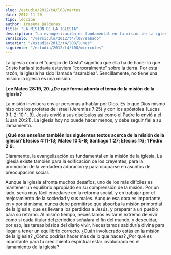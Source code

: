 ```yaml
---
slug: /estudia/2012/t4/l08/martes
date: 2012-11-20
tipo: leccion
author: Irasema Balderas
title: "LA MISIÓN DE LA IGLESIA"
description: "La evangelización es fundamental en la misión de la iglesia. La iglesia existe también para la edificación de los creyentes, para la promoción de la verdadera adoración y para ocuparse en asuntos de preocupación social."
versiculo: "/versiculo/2012/t4/l08/sabado"
anterior: "/estudia/2012/t4/l08/lunes"
siguiente: "/estudia/2012/t4/l08/miercoles"
---
```


La iglesia como el “cuerpo de Cristo” significa que ella ha de hacer lo que Cristo haría si todavía estuviera “corporalmente” sobre la tierra. Por esta razón, la iglesia ha sido llamada “asamblea”. Sencillamente, no tiene una misión: la iglesia es una misión.

**Lee Mateo 28:19, 20. ¿De qué forma aborda el tema de la misión de la iglesia?**

La misión involucra enviar personas a hablar por Dios. Es lo que Dios mismo hizo con los profetas de Israel (Jeremías 7:25) y con los apóstoles (Lucas 9:1, 2; 10:1, 9). Jesús envió a sus discípulos así como el Padre lo envió a él (Juan 20:21). La iglesia hoy no puede hacer menos, y debe seguir fiel a su llamamiento.

**¿Qué nos enseñan también los siguientes textos acerca de la misión de la iglesia? Efesios 4:11-13; Mateo 10:5-8; Santiago 1:27; Efesios 1:6; 1 Pedro 2:9.**

Claramente, la evangelización es fundamental en la misión de la iglesia. La iglesia existe también para la edificación de los creyentes, para la promoción de la verdadera adoración y para ocuparse en asuntos de preocupación social.

Aunque la iglesia afronta muchos desafíos, uno de los más difíciles es mantener un equilibrio apropiado en su comprensión de la misión. Por un lado, sería muy fácil enredarse en la reforma social, y en trabajar por el mejoramiento de la sociedad y sus males. Aunque esa obra es importante, en y por sí misma, nunca debe permitirse que absorba la misión primordial de la iglesia, que es llevar a los perdidos a Jesús, y preparar a un pueblo para su retorno. Al mismo tiempo, necesitamos evitar el extremo de vivir como si cada titular del periódico señalara el fin del mundo, y descuidar, por eso, las tareas básica del diario vivir. Necesitamos sabiduría divina para llegar a tener un equilibrio correcto. ¿Cuán involucrado estás en la misión de la iglesia? ¿Cómo podrías hacer más de lo que haces? ¿Por qué es importante para tu crecimiento espiritual estar involucrado en el llamamiento de la iglesia?
